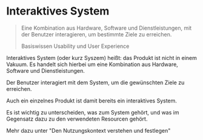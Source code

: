 # Interaktives System

> Eine Kombination aus Hardware, Software und Dienstleistungen,
> mit der Benutzer interagieren, um bestimmte Ziele zu erreichen.
>
> Basiswissen Usability und User Experience

Interaktives System (oder kurz Syszem) heißt: das Produkt ist nicht in einem
Vakuum. Es handelt sich hierbei um eine Kombination aus Hardware,
Software und Dienstleistungen.

Der Benutzer interagiert mit dem System, um die gewünschten Ziele zu
erreichen.

Auch ein einzelnes Produkt ist damit bereits ein interaktives System.

Es ist wichtig zu unterscheiden, was zum System gehört, und was im Gegensatz
dazu zu den verwendeten Resourcen gehört.

Mehr dazu unter "Den Nutzungskontext verstehen und festlegen"
